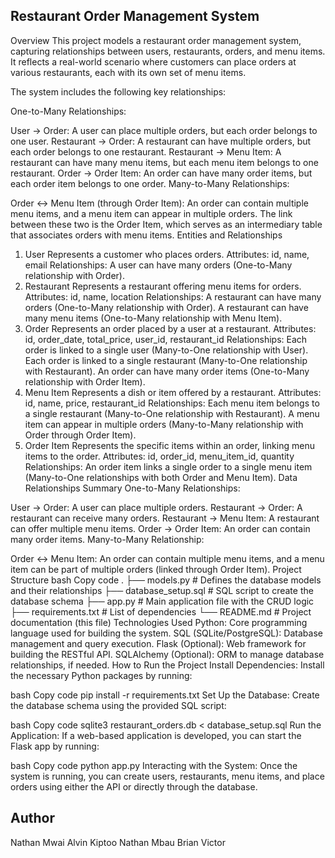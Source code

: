 ## Restaurant Order Management System
Overview
This project models a restaurant order management system, capturing relationships between users, restaurants, orders, and menu items. It reflects a real-world scenario where customers can place orders at various restaurants, each with its own set of menu items.

The system includes the following key relationships:

One-to-Many Relationships:

User → Order: A user can place multiple orders, but each order belongs to one user.
Restaurant → Order: A restaurant can have multiple orders, but each order belongs to one restaurant.
Restaurant → Menu Item: A restaurant can have many menu items, but each menu item belongs to one restaurant.
Order → Order Item: An order can have many order items, but each order item belongs to one order.
Many-to-Many Relationships:

Order ↔ Menu Item (through Order Item): An order can contain multiple menu items, and a menu item can appear in multiple orders. The link between these two is the Order Item, which serves as an intermediary table that associates orders with menu items.
Entities and Relationships
1. User
Represents a customer who places orders.
Attributes: id, name, email
Relationships: A user can have many orders (One-to-Many relationship with Order).
2. Restaurant
Represents a restaurant offering menu items for orders.
Attributes: id, name, location
Relationships:
A restaurant can have many orders (One-to-Many relationship with Order).
A restaurant can have many menu items (One-to-Many relationship with Menu Item).
3. Order
Represents an order placed by a user at a restaurant.
Attributes: id, order_date, total_price, user_id, restaurant_id
Relationships:
Each order is linked to a single user (Many-to-One relationship with User).
Each order is linked to a single restaurant (Many-to-One relationship with Restaurant).
An order can have many order items (One-to-Many relationship with Order Item).
4. Menu Item
Represents a dish or item offered by a restaurant.
Attributes: id, name, price, restaurant_id
Relationships:
Each menu item belongs to a single restaurant (Many-to-One relationship with Restaurant).
A menu item can appear in multiple orders (Many-to-Many relationship with Order through Order Item).
5. Order Item
Represents the specific items within an order, linking menu items to the order.
Attributes: id, order_id, menu_item_id, quantity
Relationships:
An order item links a single order to a single menu item (Many-to-One relationships with both Order and Menu Item).
Data Relationships Summary
One-to-Many Relationships:

User → Order: A user can place multiple orders.
Restaurant → Order: A restaurant can receive many orders.
Restaurant → Menu Item: A restaurant can offer multiple menu items.
Order → Order Item: An order can contain many order items.
Many-to-Many Relationship:

Order ↔ Menu Item: An order can contain multiple menu items, and a menu item can be part of multiple orders (linked through Order Item).
Project Structure
bash
Copy code
.
├── models.py          # Defines the database models and their relationships
├── database_setup.sql # SQL script to create the database schema
├── app.py             # Main application file with the CRUD logic
├── requirements.txt   # List of dependencies
└── README.md          # Project documentation (this file)
Technologies Used
Python: Core programming language used for building the system.
SQL (SQLite/PostgreSQL): Database management and query execution.
Flask (Optional): Web framework for building the RESTful API.
SQLAlchemy (Optional): ORM to manage database relationships, if needed.
How to Run the Project
Install Dependencies: Install the necessary Python packages by running:

bash
Copy code
pip install -r requirements.txt
Set Up the Database: Create the database schema using the provided SQL script:

bash
Copy code
sqlite3 restaurant_orders.db < database_setup.sql
Run the Application: If a web-based application is developed, you can start the Flask app by running:

bash
Copy code
python app.py
Interacting with the System: Once the system is running, you can create users, restaurants, menu items, and place orders using either the API or directly through the database.

## Author
Nathan Mwai
Alvin Kiptoo
Nathan Mbau
Brian Victor







